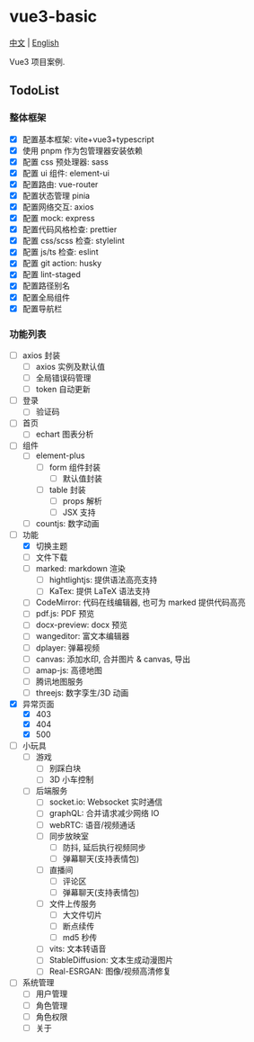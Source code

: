 # vue3-basic

[中文](./README.md) | [English](./README_EN.md)

Vue3 项目案例.

## TodoList

### 整体框架

- [x] 配置基本框架: vite+vue3+typescript
- [x] 使用 pnpm 作为包管理器安装依赖
- [x] 配置 css 预处理器: sass
- [x] 配置 ui 组件: element-ui
- [x] 配置路由: vue-router
- [x] 配置状态管理 pinia
- [x] 配置网络交互: axios
- [x] 配置 mock: express
- [x] 配置代码风格检查: prettier
- [x] 配置 css/scss 检查: stylelint
- [x] 配置 js/ts 检查: eslint
- [x] 配置 git action: husky
- [x] 配置 lint-staged
- [x] 配置路径别名
- [x] 配置全局组件
- [x] 配置导航栏

### 功能列表

- [ ] axios 封装
  - [ ] axios 实例及默认值
  - [ ] 全局错误码管理
  - [ ] token 自动更新
- [ ] 登录
  - [ ] 验证码
- [ ] 首页
  - [ ] echart 图表分析
- [ ] 组件
  - [ ] element-plus
    - [ ] form 组件封装
      - [ ] 默认值封装
    - [ ] table 封装
      - [ ] props 解析
      - [ ] JSX 支持
  - [ ] countjs: 数字动画
- [ ] 功能
  - [x] 切换主题
  - [ ] 文件下载
  - [ ] marked: markdown 渲染
    - [ ] hightlightjs: 提供语法高亮支持
    - [ ] KaTex: 提供 LaTeX 语法支持
  - [ ] CodeMirror: 代码在线编辑器, 也可为 marked 提供代码高亮
  - [ ] pdf.js: PDF 预览
  - [ ] docx-preview: docx 预览
  - [ ] wangeditor: 富文本编辑器
  - [ ] dplayer: 弹幕视频
  - [ ] canvas: 添加水印, 合并图片 & canvas, 导出
  - [ ] amap-js: 高德地图
  - [ ] 腾讯地图服务
  - [ ] threejs: 数字孪生/3D 动画
- [x] 异常页面
  - [x] 403
  - [x] 404
  - [x] 500
- [ ] 小玩具
  - [ ] 游戏
    - [ ] 别踩白块
    - [ ] 3D 小车控制
  - [ ] 后端服务
    - [ ] socket.io: Websocket 实时通信
    - [ ] graphQL: 合并请求减少网络 IO
    - [ ] webRTC: 语音/视频通话
    - [ ] 同步放映室
      - [ ] 防抖, 延后执行视频同步
      - [ ] 弹幕聊天(支持表情包)
    - [ ] 直播间
      - [ ] 评论区
      - [ ] 弹幕聊天(支持表情包)
    - [ ] 文件上传服务
      - [ ] 大文件切片
      - [ ] 断点续传
      - [ ] md5 秒传
    - [ ] vits: 文本转语音
    - [ ] StableDiffusion: 文本生成动漫图片
    - [ ] Real-ESRGAN: 图像/视频高清修复
- [ ] 系统管理
  - [ ] 用户管理
  - [ ] 角色管理
  - [ ] 角色权限
  - [ ] 关于
